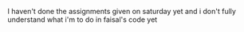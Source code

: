I haven't done the assignments given on saturday yet and i don't fully understand what i'm to do in faisal's code yet